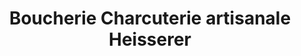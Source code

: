 ---
title: "Boucherie Charcuterie artisanale Heisserer"
url: /schirrhein/boucherie-charcuterie-artisanale-heisserer/
shop: boucherie
---